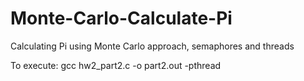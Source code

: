 # Monte-Carlo-Calculate-Pi
Calculating Pi using Monte Carlo approach, semaphores and threads

To execute:
gcc hw2_part2.c -o part2.out -pthread
